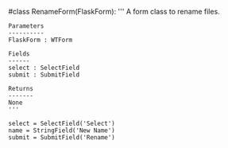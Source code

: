 #class RenameForm(FlaskForm):
    '''
    A form class to rename files.

    Parameters
    ----------
    FlaskForm : WTForm

    Fields
    ------
    select : SelectField
    submit : SubmitField

    Returns
    -------
    None
    '''

    select = SelectField('Select')
    name = StringField('New Name')
    submit = SubmitField('Rename')
